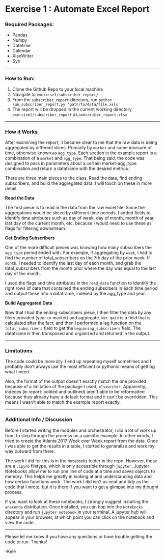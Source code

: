 # Exercise 1 : Automate Excel Report

### Required Packages:

* Pandas 
* Numpy
* Datetime
* Calendar
* XlsxWriter
* Sys

---

### How to Run:

1. Clone the Github Repo to your local machine
2. Navigate to `exercise1/subscriber_report/`
3. From the `subscriber_report` directory, run `python run_subscriber_report.py 'path/to/data/file.xslx'`
4. The report will be dropped in the current working directory `exercise1/subscriber_report` as `subscriber_report.xlsx`

---

### How it Works

After examining the report, it became clear to me that the raw data is being aggregated by different slices. Primarily by `market` and some measure of time, otherwise known as `agg_type`. Each section in the example report is a combination of a `market` and `agg_type`. That being said, the code was designed to pass in parameters about a certain market-agg_type combination and return a dataframe with the desired metrics. 

There are three main pieces to the class. Read the data, find ending subscribers, and build the aggregated data. I will touch on these in more detail.

**Read the Data**

The first piece is to read in the data from the raw excel file. Since the aggregations would be sliced by different time periods, I added fields to identify time attributes such as day of week, day of month, month of year, last day of the current month, etc. because I would need to use these as flags for filtering downstream. 

**Get Ending Subscribers**

One of the more difficult pieces was knowing how many subscribers the `agg_type` period ended with. For example, if aggregating by `week`, I had to find the number of total_subscribers on the 7th day of the prior week. If `month`. I needed to identify the last day of each month, and grab the total_subscribers from the month prior where the day was equal to the last day of the month.

I used the flags and time attributes in the `read_data` function to identify the right rows of data that contained the ending subscibers in each time period and output these into a dataframe, indexed by the agg_type and year.

**Build Aggregated Data**

Now that I had the ending subscribers piece, I then filter the data by any filers provided (year or market) and aggregate. `Net gain` is a field that is calculated after the fact, and then I performed a lag function on the `total_subscribers` field to get the `beginning_subscribers` field. The dataframe is then transposed and organized and returned in the output. 

---

### Limitations

The code could be more dry. I end up repeating myself sometimes and I probably don't always use the most efficient or pythonic means of getting what I need.

Also, the format of the output doesn't exactly match the one provided because of a limitation of the package I used, `xlsxwriter`. Apparently, indeces (in report: bolded and outlined) aren't able to be reformatted because they already have a default format and it can't be overridden. This means I wasn't able to match the example report exactly. 

---


### Additional Info / Discussion

Before I started writing the modules and orchestrator, I did a lot of work up front to step through the process on a specific example. In other words, I tried to create the Atlanta 2017 Week over Week report from the data. Once I was able to get the results in a table, I started to generalize and work my way outward from there. 

The work I did for this is in the `Notebooks` folder in the repo. However, these are a `.ipynb` filetype, which is only accessible through `jupyter`. Jupyter Notebooks allow me to run one line of code at a time and saves objects to memory. This helps me greatly in looking at and understanding data and how certain functions work. The work I did isn't as neat and tidy as the code that I wrote, but it is there if you want to get a glimpse into my thought process. 

If you want to look at these notebooks, I strongly suggest installing the `anaconda` distribution.  Once installed, you can hop into the `Notebooks` directory and run `jupyter notebook` in your terminal. A jupyter hub will appear in your browser, at which point you can click on the notebook and view the code.

---

Please let me know if you have any questions or have trouble getting the code to run. Thanks! 

-Kyle 